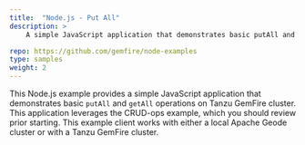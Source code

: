 ```yaml
---
title:  "Node.js - Put All"
description: >
    A simple JavaScript application that demonstrates basic putAll and getAll operations on Tanzu GemFire cluster. This application leverages the CRUD-ops example, which you should review prior starting.

repo: https://github.com/gemfire/node-examples
type: samples
weight: 2
---
```


This Node.js example provides a simple JavaScript application that demonstrates basic `putAll` and `getAll` operations on Tanzu GemFire cluster. This application leverages the CRUD-ops example, which you should review prior starting. This example client works with either a local Apache Geode cluster or with a Tanzu GemFire cluster.
